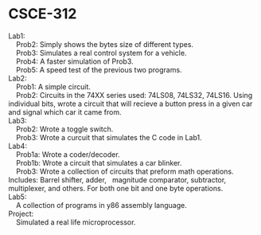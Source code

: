 # CSCE-312

Lab1: <br />
  &nbsp;&nbsp;&nbsp;&nbsp;Prob2: Simply shows the bytes size of different types.<br />
  &nbsp;&nbsp;&nbsp;&nbsp;Prob3: Simulates a real control system for a vehicle.<br />
  &nbsp;&nbsp;&nbsp;&nbsp;Prob4: A faster simulation of Prob3.<br />
  &nbsp;&nbsp;&nbsp;&nbsp;Prob5: A speed test of the previous two programs.<br />
Lab2: <br />
  &nbsp;&nbsp;&nbsp;&nbsp;Prob1: A simple circuit.<br />
  &nbsp;&nbsp;&nbsp;&nbsp;Prob2: Circuits in the 74XX series used: 74LS08, 74LS32, 74LS16. Using individual bits, wrote a circuit that will recieve a button press in a given car and signal which car it came from.<br />
Lab3: <br />
  &nbsp;&nbsp;&nbsp;&nbsp;Prob2: Wrote a toggle switch.<br />
  &nbsp;&nbsp;&nbsp;&nbsp;Prob3: Wrote a curcuit that simulates the C code in Lab1.<br />
Lab4: <br />
  &nbsp;&nbsp;&nbsp;&nbsp;Prob1a: Wrote a coder/decoder.<br />
  &nbsp;&nbsp;&nbsp;&nbsp;Prob1b: Wrote a circuit that simulates a car blinker.<br />
  &nbsp;&nbsp;&nbsp;&nbsp;Prob3: Wrote a collection of circuits that preform math operations. <br />  Includes: Barrel shifter, adder, &nbsp;&nbsp;magnitude comparator, subtractor, multiplexer, and others. For both one bit and one byte operations.<br />
Lab5:<br />
  &nbsp;&nbsp;&nbsp;&nbsp;A collection of programs in y86 assembly language.<br />
Project:<br />
  &nbsp;&nbsp;&nbsp;&nbsp;Simulated a real life microprocessor.<br />
  
  
